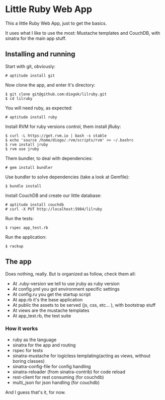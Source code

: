 # Little Ruby Web App

This a little Ruby Web App, just to get the basics.

It uses what I like to use the most: Mustache templates and CouchDB, with sinatra for the main app stuff.

## Installing and running

Start with git, obviously:

    # aptitude install git

Now clone the app, and enter it's directory:

    $ git clone git@github.com:diogok/lilruby.git 
    $ cd lilruby

You will need ruby, as expected:

    # aptitude install ruby

Install RVM for ruby versions control, them install jRuby:

    $ curl -L https://get.rvm.io | bash -s stable
    $ echo 'source /home/diogo/.rvm/scripts/rvm' >> ~/.bashrc
    $ rvm install jruby
    $ rvm use jruby

Them bundler, to deal with dependencies:

    # gem install bundler

Use bundler to solve dependencies (take a look at Gemfile):

    $ bundle install

Install CouchDB and create our little database:

    # aptitude install couchdb
    # curl -X PUT http://localhost:5984/lilruby

Run the tests:

    $ rspec app_test.rb

Run the application:
    
    $ rackup

## The app

Does nothing, really. But is organized as follow, check them all:

- At .ruby-version we tell to use jruby as ruby version
- At config.yml you got environment specific settings
- At config.ru you get the startup script
- At app.rb it's the base application
- At public the assets to be served (js, css, etc... ), with bootstrap stuff
- At views are the mustache templates
- At app\_test.rb, the test suite

### How it works

- ruby as the language
- sinatra for the app and routing
- rspec for tests
- sinatra-mustache for logicless templating(acting as views, without boring classes)
- sinatra-config-file for config handling
- sinatra-reloader  (from sinatra-contrib) for code reload
- rest-client for rest consuming (for couchdb)
- multi\_json for json handling (for couchdb)

And I guess that's it, for now.

